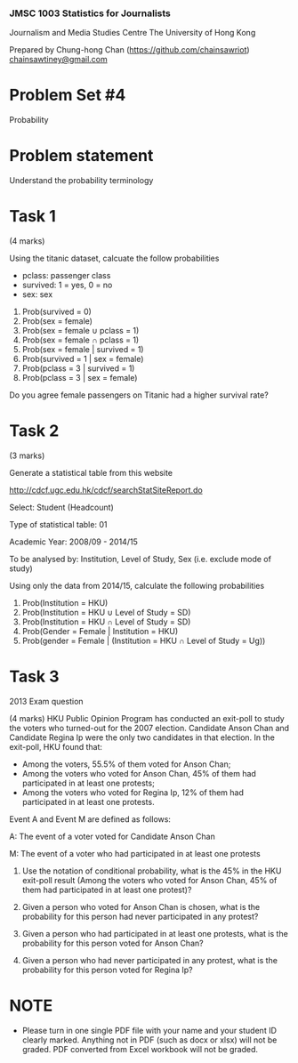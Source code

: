 ### JMSC 1003 Statistics for Journalists
Journalism and Media Studies Centre
The University of Hong Kong

Prepared by Chung-hong Chan (https://github.com/chainsawriot)  chainsawtiney@gmail.com

# Problem Set #4

Probability

# Problem statement

Understand the probability terminology

# Task 1

(4 marks)

Using the titanic dataset, calcuate the follow probabilities

- pclass: passenger class
- survived: 1 = yes, 0 = no
- sex: sex

1. Prob(survived = 0)
2. Prob(sex = female)
3. Prob(sex = female ∪ pclass = 1)
4. Prob(sex = female ∩ pclass = 1)
5. Prob(sex = female | survived = 1)
6. Prob(survived = 1 | sex = female)
7. Prob(pclass = 3 | survived = 1)
8. Prob(pclass = 3 | sex = female)

Do you agree female passengers on Titanic had a higher survival rate?

# Task 2

(3 marks)

Generate a statistical table from this website

http://cdcf.ugc.edu.hk/cdcf/searchStatSiteReport.do

Select: Student (Headcount)

Type of statistical table: 01

Academic Year: 2008/09 - 2014/15

To be analysed by: Institution, Level of Study, Sex (i.e. exclude mode of study)

Using only the data from 2014/15, calculate the following probabilities

1. Prob(Institution = HKU)
2. Prob(Institution = HKU ∪ Level of Study = SD)
3. Prob(Institution = HKU ∩ Level of Study = SD)
4. Prob(Gender = Female | Institution = HKU)
5. Prob(gender = Female | (Institution = HKU ∩ Level of Study = Ug))

# Task 3

2013 Exam question

(4 marks) HKU Public Opinion Program has conducted an exit-poll to study the voters who turned-out for the 2007 election. Candidate Anson Chan and Candidate Regina Ip were the only two candidates in that election.
In the exit-poll, HKU found that:

- Among the voters, 55.5% of them voted for Anson Chan;
- Among the voters who voted for Anson Chan, 45% of them had participated in at least one protests;
- Among the voters who voted for Regina Ip, 12% of them had participated in at least one protests.

Event A and Event M are defined as follows:

A: The event of a voter voted for Candidate Anson Chan

M: The event of a voter who had participated in at least one protests

1. Use the notation of conditional probability, what is the 45% in the HKU exit-poll result
(Among the voters who voted for Anson Chan, 45% of them had participated in at least one protest)?

2. Given a person who voted for Anson Chan is chosen, what is the probability for this person had never participated in any protest?
3. Given a person who had participated in at least one protests, what is the probability for this person voted for Anson Chan?
4. Given a person who had never participated in any protest, what is the probability for this person voted for Regina Ip? 

# NOTE

* Please turn in one single PDF file with your name and your student ID clearly marked. Anything not in PDF (such as docx or xlsx) will not be graded. PDF converted from Excel workbook will not be graded.
